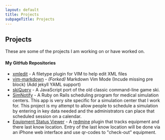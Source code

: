 ```yaml
---
layout: default
title: Projects
subpageTitle: Projects
---
```


## Projects

These are some of the projects I am working on or have worked on.

#### My GitHub Repositories

- [xmledit](http://github.com/sukima/xmledit) - A filetype plugin for VIM to
  help edit XML files
- [vim-markdown](http://github.com/sukima/vim-markdown) - _(Forked)_ Markdown Vim
  Mode (Incude missing pre block) (Add jekyll YAML support)
- [skiQuery](http://sukima.github.com/skiQuery/) - A JavaScript port of the old
  classic command-line game ski.
- [SimNotify](http://sukima.github.com/SimNotify/) - A Ruby on Rails scheduling
  program for medical simulation centers. This app is very site specific for a
  simulation center that I work for. This project is my attempt to allow people
  to schedule a simulation by entering in key data needed and the
  administrators can place that scheduled session on a calendar.
- [Equipment Status Viewer](http://sukima.github.com/redmine_equipment_status_viewer) -
  A [redmine](http:/www.redmine.org/) plugin that tracks equipment and there
  last know location. Entry of the last know location will be done via an
  iPhone web interface and use qr-codes to "check-out" equipment.
